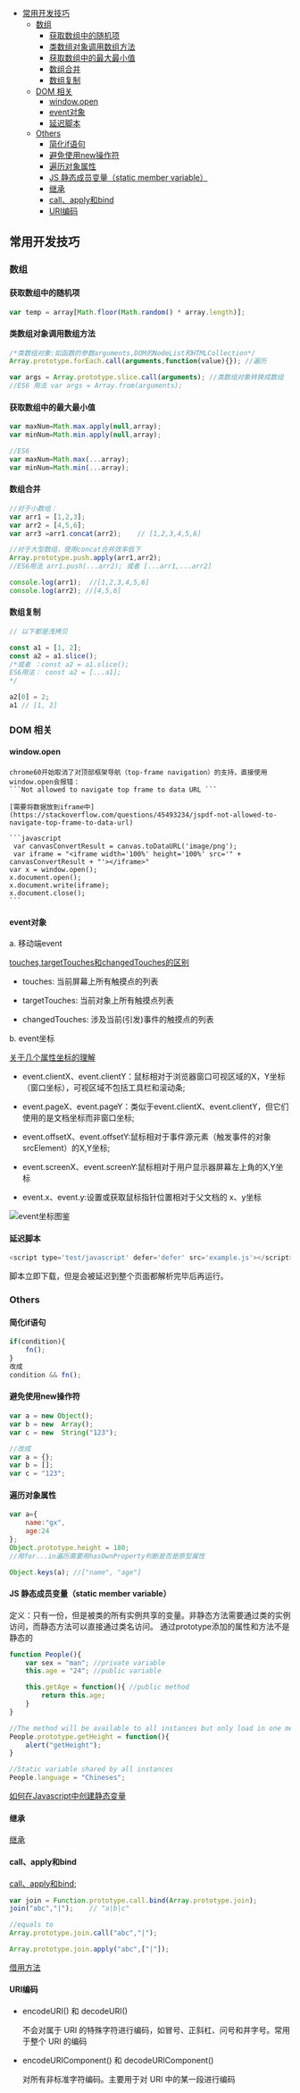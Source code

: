 <!-- TOC -->

- [常用开发技巧](#常用开发技巧)
  - [数组](#数组)
    - [获取数组中的随机项](#获取数组中的随机项)
    - [类数组对象调用数组方法](#类数组对象调用数组方法)
    - [获取数组中的最大最小值](#获取数组中的最大最小值)
    - [数组合并](#数组合并)
    - [数组复制](#数组复制)
  - [DOM 相关](#dom-相关)
    - [window.open](#windowopen)
    - [event对象](#event对象)
    - [延迟脚本](#延迟脚本)
  - [Others](#others)
    - [简化if语句](#简化if语句)
    - [避免使用new操作符](#避免使用new操作符)
    - [遍历对象属性](#遍历对象属性)
    - [JS 静态成员变量（static member variable）](#js-静态成员变量static-member-variable)
    - [继承](#继承)
    - [call、apply和bind](#callapply和bind)
    - [URI编码](#uri编码)

<!-- /TOC -->
## 常用开发技巧

### 数组
#### 获取数组中的随机项

```javascript
var temp = array[Math.floor(Math.random() * array.length)];
```

#### 类数组对象调用数组方法

```javascript
/*类数组对象:如函数的参数arguments,DOM的NodeList和HTMLCollection*/
Array.prototype.forEach.call(arguments,function(value){}); //遍历

var args = Array.prototype.slice.call(arguments); //类数组对象转换成数组
//ES6 用法 var args = Array.from(arguments);
```

#### 获取数组中的最大最小值

```javascript
var maxNum=Math.max.apply(null,array);
var minNum=Math.min.apply(null,array);

//ES6
var maxNum=Math.max(...array);
var minNum=Math.min(...array);
```

#### 数组合并

```javascript
//对于小数组：
var arr1 = [1,2,3];
var arr2 = [4,5,6];
var arr3 =arr1.concat(arr2);	// [1,2,3,4,5,6]

//对于大型数组，使用concat合并效率低下
Array.prototype.push.apply(arr1,arr2);
//ES6用法 arr1.push(...arr2); 或者 [...arr1,...arr2]

console.log(arr1);  //[1,2,3,4,5,6]
console.log(arr2); //[4,5,6]
```

#### 数组复制

```js
// 以下都是浅拷贝

const a1 = [1, 2];
const a2 = a1.slice(); 
/*或者 ：const a2 = a1.slice();
ES6用法： const a2 = [...a1];
*/

a2[0] = 2;
a1 // [1, 2]
```

### DOM 相关
#### window.open

	chrome60开始取消了对顶部框架导航（top-frame navigation）的支持，直接使用window.open会报错：
	```Not allowed to navigate top frame to data URL ```

	[需要将数据放到iframe中](https://stackoverflow.com/questions/45493234/jspdf-not-allowed-to-navigate-top-frame-to-data-url)

	```javascript
	 var canvasConvertResult = canvas.toDataURL('image/png');
	 var iframe = "<iframe width='100%' height='100%' src='" + canvasConvertResult + "'></iframe>"
    var x = window.open();
    x.document.open();
    x.document.write(iframe);
    x.document.close();
	```
#### event对象

a. 移动端event

[touches,targetTouches和changedTouches的区别](https://www.cnblogs.com/mengff/p/6005516.html)

- touches: 当前屏幕上所有触摸点的列表

- targetTouches: 当前对象上所有触摸点列表

- changedTouches: 涉及当前(引发)事件的触摸点的列表

b. event坐标

[关于几个属性坐标的理解](https://www.cnblogs.com/frontendnotes/articles/6536006.html)

- event.clientX、event.clientY：鼠标相对于浏览器窗口可视区域的X，Y坐标（窗口坐标），可视区域不包括工具栏和滚动条;

- event.pageX、event.pageY：类似于event.clientX、event.clientY，但它们使用的是文档坐标而非窗口坐标;

- event.offsetX、event.offsetY:鼠标相对于事件源元素（触发事件的对象srcElement）的X,Y坐标;

- event.screenX、event.screenY:鼠标相对于用户显示器屏幕左上角的X,Y坐标

- event.x、event.y:设置或获取鼠标指针位置相对于父文档的 x、y坐标

![event坐标图鉴](/Style/images/javascript/event_position.PNG)

#### 延迟脚本
```javascript
<script type='test/javascript' defer='defer' src='example.js'></script>
```
脚本立即下载，但是会被延迟到整个页面都解析完毕后再运行。


### Others
#### 简化if语句

```javascript
if(condition){
	fn();
}
改成
condition && fn();
```

#### 避免使用new操作符

```javascript
var a = new Object();
var b = new  Array();
var c = new  String("123");

//改成
var a = {};
var b = [];
var c = "123";
```

#### 遍历对象属性

```javascript
var a={
	name:"gx",
	age:24
};
Object.prototype.height = 180;
//用for...in遍历需要用hasOwnProperty判断是否是原型属性

Object.keys(a); //["name", "age"]
```

#### JS 静态成员变量（static member variable）

定义：只有一份，但是被类的所有实例共享的变量。非静态方法需要通过类的实例访问，而静态方法可以直接通过类名访问。
通过prototype添加的属性和方法不是静态的

````javascript
function People(){
	var sex = "man"; //private variable
	this.age = "24"; //public variable

	this.getAge = function(){ //public method
		return this.age;
	}
}

//The method will be available to all instances but only load in one memory
People.prototype.getHeight = function(){
	alert("getHeight");
}

//Static variable shared by all instances
People.language = "Chineses";
````
[如何在Javascript中创建静态变量](https://stackoverflow.com/questions/1535631/static-variables-in-javascript)

#### 继承
[继承](https://johnresig.com/blog/simple-javascript-inheritance/)

#### call、apply和bind

[call、apply和bind](https://www.cnblogs.com/pssp/p/5215621.html);

```js
var join = Function.prototype.call.bind(Array.prototype.join);
join("abc","|");	// "a|b|c"

//equals to
Array.prototype.join.call("abc","|");

Array.prototype.join.apply("abc",["|"]);
```

[借用方法](https://www.zcfy.cc/article/borrowing-methods-in-javascript-by-david-shariff-794.html)

#### URI编码

- encodeURI() 和 decodeURI()

	不会对属于 URI 的特殊字符进行编码，如冒号、正斜杠、问号和井字号。常用于整个 URI 的编码

- encodeURIComponent() 和 decodeURIComponent()

	对所有非标准字符编码。主要用于对 URI 中的某一段进行编码
